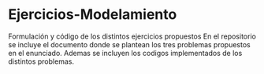 # Ejercicios-Modelamiento
Formulación y código de los distintos ejercicios propuestos
En el repositorio se incluye el documento donde se plantean los tres problemas propuestos en el enunciado. Ademas se incluyen los codigos implementados de los distintos problemas.
